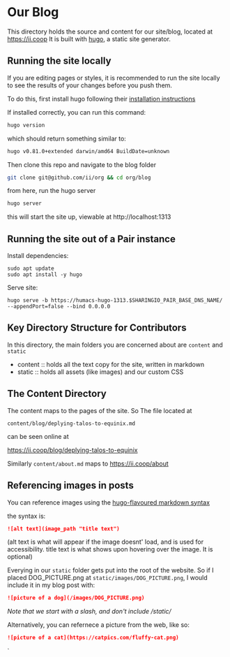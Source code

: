 # Our Blog

This directory holds the source and content for our site/blog, located at https://ii.coop
It is built with [hugo](https://gohugo.io), a static site generator.

## Running the site locally

If you are editing pages or styles, it is recommended to run the site locally to see the results of your changes before you push them.

To do this, first install hugo following their [installation instructions](https://gohugo.io/getting-started/installing)

If installed correctly, you can run this command:

``` sh
hugo version
```

which should return something similar to:

``` sh
hugo v0.81.0+extended darwin/amd64 BuildDate=unknown
```

Then clone this repo and navigate to the blog folder

``` sh
git clone git@github.com/ii/org && cd org/blog
```

from here, run the hugo server

``` sh
hugo server 
```

this will start the site up, viewable at http://localhost:1313

## Running the site out of a Pair instance

Install dependencies:

```
sudo apt update
sudo apt install -y hugo
```

Serve site:

```
hugo serve -b https://humacs-hugo-1313.$SHARINGIO_PAIR_BASE_DNS_NAME/ --appendPort=false --bind 0.0.0.0
```

## Key Directory Structure for Contributors
In this directory, the main folders you are concerned about are `content` and `static`
- content :: holds all the text copy for the site, written in markdown
- static :: holds all assets (like images) and our custom CSS

## The Content Directory
The content maps to the pages of the site. So The file located at

`content/blog/deplying-talos-to-equinix.md` 

can be seen online at

https://ii.coop/blog/deplying-talos-to-equinix

Similarly `content/about.md` maps to https://ii.coop/about

## Referencing images in posts

You can reference images using the [hugo-flavoured markdown syntax](https://learn.netlify.app/en/cont/markdown/)

the syntax is:

``` md
![alt text](image_path "title text")
```
(alt text is what will appear if the image doesnt' load, and is used for accessibility.  title text is what shows upon hovering over the image.  It is optional)

Everying in our `static` folder gets put into the root of the website. So if I placed DOG_PICTURE.png at `static/images/DOG_PICTURE.png`, I would include it in my blog post with:

``` markdown
![picture of a dog](/images/DOG_PICTURE.png)
```

_Note that we start with a slash, and don't include /static/_

Alternatively, you can refernece a picture from the web, like so:

``` markdown
![picture of a cat](https://catpics.com/fluffy-cat.png)
```

`

